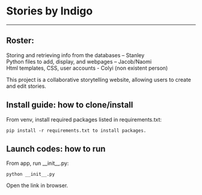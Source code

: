 # Stories by Indigo
---

## Roster:

Storing and retrieving info from the databases – Stanley\
Python files to add, display, and webpages – Jacob/Naomi\
Html templates, CSS, user accounts - Colyi (non existent person)

This project is a collaborative storytelling website, allowing users to create and edit stories.

## Install guide: how to clone/install
From venv, install required packages listed in requirements.txt:
```
pip install -r requirements.txt to install packages.
```

## Launch codes: how to run
From app, run \_\_init\_\_.py:
```
python __init__.py
```
Open the link in browser.
